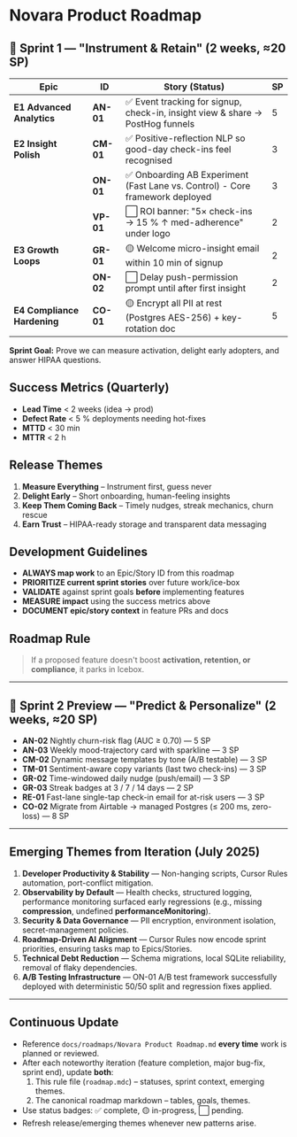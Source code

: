 # Novara Product Roadmap

## 🌱 Sprint 1 — "Instrument & Retain" (2 weeks, ≈20 SP)

| Epic | ID | Story (Status) | SP |
|---|----|----|----|
| **E1 Advanced Analytics** | **AN-01** | ✅ Event tracking for signup, check-in, insight view & share → PostHog funnels | 5 |
| **E2 Insight Polish** | **CM-01** | ✅ Positive-reflection NLP so good-day check-ins feel recognised | 3 |
|  | **ON-01** | ✅ Onboarding AB Experiment (Fast Lane vs. Control) - Core framework deployed | 3 |
|  | **VP-01** | ⬜ ROI banner: "5× check-ins → 15 % ↑ med-adherence" under logo | 2 |
| **E3 Growth Loops** | **GR-01** | 🟡 Welcome micro-insight email within 10 min of signup | 2 |
|  | **ON-02** | ⬜ Delay push-permission prompt until after first insight | 2 |
| **E4 Compliance Hardening** | **CO-01** | 🟡 Encrypt all PII at rest (Postgres AES-256) + key-rotation doc | 5 |

**Sprint Goal:** Prove we can measure activation, delight early adopters, and answer HIPAA questions.

## Success Metrics (Quarterly)
- **Lead Time** < 2 weeks (idea → prod)
- **Defect Rate** < 5 % deployments needing hot-fixes
- **MTTD** < 30 min
- **MTTR** < 2 h

## Release Themes
1. **Measure Everything** – Instrument first, guess never
2. **Delight Early** – Short onboarding, human-feeling insights
3. **Keep Them Coming Back** – Timely nudges, streak mechanics, churn rescue
4. **Earn Trust** – HIPAA-ready storage and transparent data messaging

## Development Guidelines
- **ALWAYS map work** to an Epic/Story ID from this roadmap
- **PRIORITIZE current sprint stories** over future work/ice-box
- **VALIDATE** against sprint goals **before** implementing features
- **MEASURE impact** using the success metrics above
- **DOCUMENT epic/story context** in feature PRs and docs

## Roadmap Rule
> If a proposed feature doesn't boost **activation, retention, or compliance**, it parks in Icebox.

---

## 🚀 Sprint 2 Preview — "Predict & Personalize" (2 weeks, ≈20 SP)
- **AN-02** Nightly churn-risk flag (AUC ≥ 0.70) — 5 SP
- **AN-03** Weekly mood-trajectory card with sparkline — 3 SP
- **CM-02** Dynamic message templates by tone (A/B testable) — 3 SP
- **TM-01** Sentiment-aware copy variants (last two check-ins) — 3 SP
- **GR-02** Time-windowed daily nudge (push/email) — 3 SP
- **GR-03** Streak badges at 3 / 7 / 14 days — 2 SP
- **RE-01** Fast-lane single-tap check-in email for at-risk users — 3 SP
- **CO-02** Migrate from Airtable → managed Postgres (≤ 200 ms, zero-loss) — 8 SP

---

## Emerging Themes from Iteration (July 2025)
1. **Developer Productivity & Stability** — Non-hanging scripts, Cursor Rules automation, port-conflict mitigation.
2. **Observability by Default** — Health checks, structured logging, performance monitoring surfaced early regressions (e.g., missing **compression**, undefined **performanceMonitoring**).
3. **Security & Data Governance** — PII encryption, environment isolation, secret-management policies.
4. **Roadmap-Driven AI Alignment** — Cursor Rules now encode sprint priorities, ensuring tasks map to Epics/Stories.
5. **Technical Debt Reduction** — Schema migrations, local SQLite reliability, removal of flaky dependencies.
6. **A/B Testing Infrastructure** — ON-01 A/B test framework successfully deployed with deterministic 50/50 split and regression fixes applied.

---

## Continuous Update
- Reference `docs/roadmaps/Novara Product Roadmap.md` **every time** work is planned or reviewed.
- After each noteworthy iteration (feature completion, major bug-fix, sprint end), update **both**:
  1. This rule file (`roadmap.mdc`) – statuses, sprint context, emerging themes.
  2. The canonical roadmap markdown – tables, goals, themes.
- Use status badges: ✅ complete, 🟡 in-progress, ⬜ pending.
- Refresh release/emerging themes whenever new patterns arise.